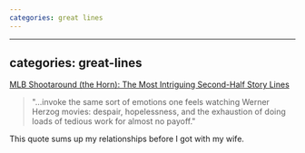 ```yaml
---
categories: great lines
---
```


---
categories: great-lines
---

[MLB Shootaround (the Horn): The Most Intriguing Second-Half Story Lines](https://grantland.com/the-triangle/mlb-shootaround-intriguing-second-half-story-lines/)

> "...invoke the same sort of emotions one feels watching Werner Herzog movies: despair, hopelessness, and the exhaustion of doing loads of tedious work for almost no payoff."

This quote sums up my relationships before I got with my wife.